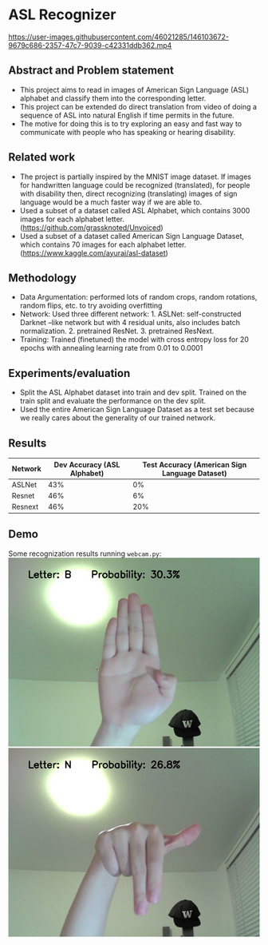 # ASL Recognizer
https://user-images.githubusercontent.com/46021285/146103672-9679c686-2357-47c7-9039-c42331ddb362.mp4

## Abstract and Problem statement
- This project aims to read in images of American Sign Language (ASL) alphabet and classify them into the corresponding letter.
- This project can be extended do direct translation from video of doing a sequence of ASL into natural English if time permits in the future.
- The motive for doing this is to try exploring an easy and fast way to communicate with people who has speaking or hearing disability.

## Related work
- The project is partially inspired by the MNIST image dataset. If images for handwritten language could be recognized (translated), for people with disability then, direct recognizing (translating) images of sign language would be a much faster way if we are able to.
- Used a subset of a dataset called ASL Alphabet, which contains 3000 images for each alphabet letter. (https://github.com/grassknoted/Unvoiced)
- Used a subset of a dataset called American Sign Language Dataset, which contains 70 images for each alphabet letter. (https://www.kaggle.com/ayuraj/asl-dataset)

## Methodology
- Data Argumentation: performed lots of random crops, random rotations, random flips, etc. to try avoiding overfitting
- Network: Used three different network: 1. ASLNet: self-constructed Darknet –like network but with 4 residual units, also includes batch normalization. 2. pretrained ResNet. 3. pretrained ResNext.   
- Training: Trained (finetuned) the model with cross entropy loss for 20 epochs with annealing learning rate from 0.01 to 0.0001

## Experiments/evaluation
- Split the ASL Alphabet dataset into train and dev split. Trained on the train split and evaluate the performance on the dev split.
- Used the entire American Sign Language Dataset as a test set because we really cares about the generality of our trained network.

## Results
| Network | Dev Accuracy (ASL Alphabet) | Test Accuracy (American Sign Language Dataset) |
|---------|-----------------------------|------------------------------------------------|
| ASLNet  | 43%                         | 0%                                             |
| Resnet  | 46%                         | 6%                                             |
| Resnext | 46%                         | 20%                                            |

## Demo
Some recognization results running `webcam.py`:
![Semantic description of image](/demos/img0.png "demo 0") ![Semantic description of image](/demos/img1.png "demo 1")
